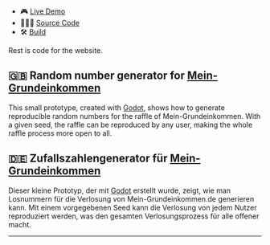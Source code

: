 * 🎮 [Live Demo](https://divin.work/random-number-generator/)
* 👨🏼‍💻 [Source Code](https://github.com/divin/random-number-generator/tree/master/src)
* 🛠 [Build](https://github.com/divin/random-number-generator/tree/master/build)

Rest is code for the website.

## 🇬🇧 Random number generator for [Mein-Grundeinkommen](https://www.mein-grundeinkommen.de)

This small prototype, created with [Godot](https://godotengine.org), shows how to generate reproducible random numbers for the raffle of Mein-Grundeinkommen. With a given seed, the raffle can be reproduced by any user, making the whole raffle process more open to all.

## 🇩🇪 Zufallszahlengenerator für [Mein-Grundeinkommen](https://www.mein-grundeinkommen.de)

Dieser kleine Prototyp, der mit [Godot](https://godotengine.org) erstellt wurde, zeigt, wie man Losnummern für die Verlosung von Mein-Grundeinkommen.de generieren kann.
Mit einem vorgegebenen Seed kann die Verlosung von jedem Nutzer reproduziert werden, was den gesamten Verlosungsprozess für alle offener macht.

---
